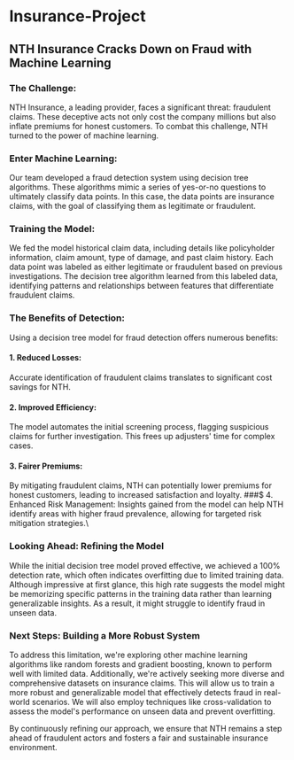 # Insurance-Project


## NTH Insurance Cracks Down on Fraud with Machine Learning
### The Challenge:
NTH Insurance, a leading provider, faces a significant threat: fraudulent claims. These deceptive acts not only cost the company millions but also inflate premiums for honest customers. To combat this challenge, NTH turned to the power of machine learning.
### Enter Machine Learning:
Our team developed a fraud detection system using decision tree algorithms. These algorithms mimic a series of yes-or-no questions to ultimately classify data points. In this case, the data points are insurance claims, with the goal of classifying them as legitimate or fraudulent.
### Training the Model:
We fed the model historical claim data, including details like policyholder information, claim amount, type of damage, and past claim history. Each data point was labeled as either legitimate or fraudulent based on previous investigations. The decision tree algorithm learned from this labeled data, identifying patterns and relationships between features that differentiate fraudulent claims.
### The Benefits of Detection:
Using a decision tree model for fraud detection offers numerous benefits:
#### 1. Reduced Losses: 
Accurate identification of fraudulent claims translates to significant cost savings for NTH.
#### 2. Improved Efficiency: 
The model automates the initial screening process, flagging suspicious claims for further investigation. This frees up adjusters' time for complex cases.
#### 3. Fairer Premiums: 
By mitigating fraudulent claims, NTH can potentially lower premiums for honest customers, leading to increased satisfaction and loyalty.
###$ 4. Enhanced Risk Management: 
Insights gained from the model can help NTH identify areas with higher fraud prevalence, allowing for targeted risk mitigation strategies.\
### Looking Ahead: Refining the Model
While the initial decision tree model proved effective, we achieved a 100% detection rate, which often indicates overfitting due to limited training data. Although impressive at first glance, this high rate suggests the model might be memorizing specific patterns in the training data rather than learning generalizable insights. As a result, it might struggle to identify fraud in unseen data.
### Next Steps: Building a More Robust System
To address this limitation, we're exploring other machine learning algorithms like random forests and gradient boosting, known to perform well with limited data. Additionally, we're actively seeking more diverse and comprehensive datasets on insurance claims. This will allow us to train a more robust and generalizable model that effectively detects fraud in real-world scenarios. We will also employ techniques like cross-validation to assess the model's performance on unseen data and prevent overfitting.


By continuously refining our approach, we ensure that NTH remains a step ahead of fraudulent actors and fosters a fair and sustainable insurance environment.

